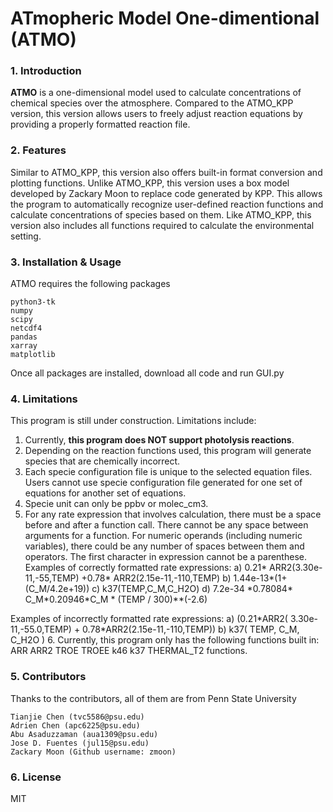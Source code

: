 # ATmopheric Model One-dimentional (ATMO)

### 1. Introduction

**ATMO** is a one-dimensional model used to calculate concentrations of chemical species over the atmosphere. 
Compared to the ATMO\_KPP version, this version allows users to freely adjust reaction equations by providing 
a properly formatted reaction file.

### 2. Features

Similar to ATMO\_KPP, this version also offers built-in format conversion and plotting functions. Unlike ATMO\_KPP, 
this version uses a box model developed by Zackary Moon to replace code generated by KPP. This allows the program 
to automatically recognize user-defined reaction functions and calculate concentrations of species based on them. 
Like ATMO\_KPP, this version also includes all functions required to calculate the environmental setting.

### 3. Installation & Usage

ATMO requires the following packages

    python3-tk
    numpy
    scipy
    netcdf4
    pandas
    xarray
    matplotlib

Once all packages are installed, download all code and run GUI.py

### 4. Limitations

This program is still under construction. Limitations include:

1. Currently, **this program does NOT support photolysis reactions**.
2. Depending on the reaction functions used, this program will generate species that are chemically incorrect.
3. Each specie configuration file is unique to the selected equation files. Users cannot use specie configuration file generated for one set of equations for another set of equations.
4. Specie unit can only be ppbv or molec\_cm3.
5. For any rate expression that involves calculation, there must be a space before and after a function call. 
There cannot be any space between arguments for a function. 
For numeric operands (including numeric variables), there could be any number of spaces between them and operators.
The first character in expression cannot be a parenthese.
Examples of correctly formatted rate expressions:
    a) 0.21* ARR2(3.30e-11,-55,TEMP) +0.78* ARR2(2.15e-11,-110,TEMP)
    b) 1.44e-13\*(1+(C\_M/4.2e+19))
    c) k37(TEMP,C\_M,C\_H2O)
    d) 7.2e-34 \*0.78084\* C\_M\*0.20946\*C\_M * (TEMP / 300)\*\*(-2.6)

Examples of incorrectly formatted rate expressions:
    a) (0.21\*ARR2( 3.30e-11,-55.0,TEMP) + 0.78\*ARR2(2.15e-11,-110,TEMP))
    b) k37( TEMP, C\_M, C\_H2O )
6. Currently, this program only has the following functions built in:
    ARR
    ARR2
    TROE
    TROEE
    k46
    k37
    THERMAL\_T2 functions.

### 5. Contributors

Thanks to the contributors, all of them are from Penn State University
    
    Tianjie Chen (tvc5586@psu.edu)
    Adrien Chen (apc6225@psu.edu)
    Abu Asaduzzaman (aua1309@psu.edu)
    Jose D. Fuentes (jul15@psu.edu)
    Zackary Moon (Github username: zmoon)

### 6. License

MIT
